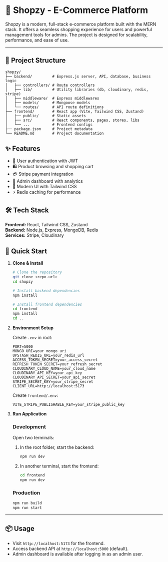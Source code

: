# 🛒 Shopzy - E-Commerce Platform


Shopzy is a modern, full-stack e-commerce platform built with the MERN stack. It offers a seamless shopping experience for users and powerful management tools for admins. The project is designed for scalability, performance, and ease of use.

---

## 📁 Project Structure

```
shopzy/
├── backend/         # Express.js server, API, database, business logic
│   ├── controllers/ # Route controllers
│   ├── lib/         # Utility libraries (db, cloudinary, redis, stripe)
│   ├── middleware/  # Express middlewares
│   ├── models/      # Mongoose models
│   └── routes/      # API route definitions
├── frontend/        # React app (Vite, Tailwind CSS, Zustand)
│   ├── public/      # Static assets
│   ├── src/         # React components, pages, stores, libs
│   └── ...          # Frontend configs
├── package.json     # Project metadata
└── README.md        # Project documentation
```

## ✨ Features

- 🔐 User authentication with JWT
- 🛍️ Product browsing and shopping cart
- 💳 Stripe payment integration
- 👑 Admin dashboard with analytics
- 🎨 Modern UI with Tailwind CSS
- ⚡ Redis caching for performance

## 🛠️ Tech Stack

**Frontend:** React, Tailwind CSS, Zustand  
**Backend:** Node.js, Express, MongoDB, Redis  
**Services:** Stripe, Cloudinary

## 🚀 Quick Start

1. **Clone & Install**
   ```bash
   # Clone the repository
   git clone <repo-url>
   cd shopzy

   # Install backend dependencies
   npm install

   # Install frontend dependencies
   cd frontend
   npm install
   cd ..
   ```

2. **Environment Setup**
   
   Create `.env` in root:
   ```env
   PORT=5000
   MONGO_URI=your_mongo_uri
   UPSTASH_REDIS_URL=your_redis_url
   ACCESS_TOKEN_SECRET=your_access_secret
   REFRESH_TOKEN_SECRET=your_refresh_secret
   CLOUDINARY_CLOUD_NAME=your_cloud_name
   CLOUDINARY_API_KEY=your_api_key
   CLOUDINARY_API_SECRET=your_api_secret
   STRIPE_SECRET_KEY=your_stripe_secret
   CLIENT_URL=http://localhost:5173
   ```
   
   Create `frontend/.env`:
   ```env
   VITE_STRIPE_PUBLISHABLE_KEY=your_stripe_public_key
   ```

3. **Run Application**

   ### Development
   Open two terminals:
   1. In the root folder, start the backend:
      ```bash
      npm run dev
      ```
   2. In another terminal, start the frontend:
      ```bash
      cd frontend
      npm run dev
      ```

   ### Production
   ```bash
   npm run build
   npm run start
   ```

---

## 📦 Usage

- Visit `http://localhost:5173` for the frontend.
- Access backend API at `http://localhost:5000` (default).
- Admin dashboard is available after logging in as an admin user.

